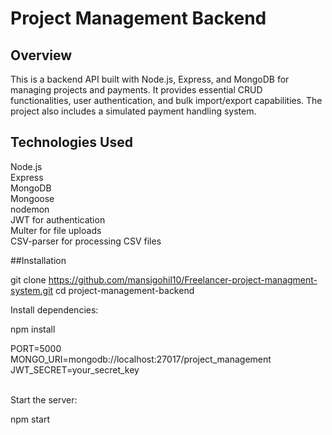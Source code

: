 # Project Management Backend

## Overview

This is a backend API built with Node.js, Express, and MongoDB for managing projects and payments. It provides essential CRUD functionalities, user authentication, and bulk import/export capabilities. The project also includes a simulated payment handling system.

## Technologies Used
Node.js<br>
Express<br>
MongoDB<br>
Mongoose<br>
nodemon<br>
JWT for authentication<br>
Multer for file uploads<br>
CSV-parser for processing CSV files


##Installation

   git clone https://github.com/mansigohil10/Freelancer-project-managment-system.git
   cd project-management-backend

   Install dependencies:

   npm install

PORT=5000</br>
MONGO_URI=mongodb://localhost:27017/project_management</br>
JWT_SECRET=your_secret_key<br/></br>

<p>Start the server:</p>
npm start


